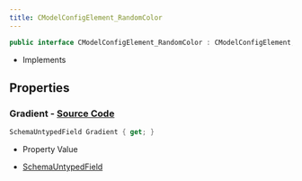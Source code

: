 ```yaml
---
title: CModelConfigElement_RandomColor
---
```


```csharp
public interface CModelConfigElement_RandomColor : CModelConfigElement, ISchemaClass<CModelConfigElement>, ISchemaClass<CModelConfigElement_RandomColor>, ISchemaField, ISchemaClass, INativeHandle
```

- Implements

## Properties

### **Gradient** - [Source Code](https://github.com/swiftly-solution/swiftlys2/blob/main/managed/src/SwiftlyS2.Generated/Schemas/Interfaces/CModelConfigElement_RandomColor.cs#L17)

```csharp
SchemaUntypedField Gradient { get; }
```

- Property Value

- [SchemaUntypedField](/docs/api/shared/schemas/schemauntypedfield)

